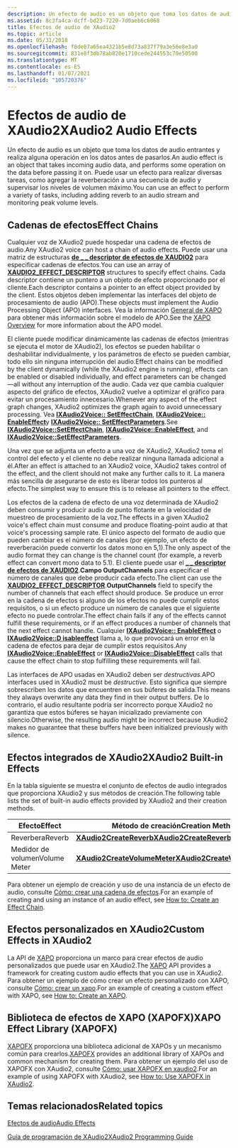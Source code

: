 ```yaml
---
description: Un efecto de audio es un objeto que toma los datos de audio entrantes y realiza alguna operación en los datos antes de pasarlos. Puede usar un efecto para realizar diversas tareas, como agregar la reverberación a una secuencia de audio y supervisar los niveles de volumen máximo.
ms.assetid: 8c3fa4ca-dcff-bd23-7220-7d0aeb6c6068
title: Efectos de audio de XAudio2
ms.topic: article
ms.date: 05/31/2018
ms.openlocfilehash: f8de87a65ea4321b5e8d73a837f79a3e56e8e3a0
ms.sourcegitcommit: 831e8f3db78ab820e1710cede244553c70e50500
ms.translationtype: MT
ms.contentlocale: es-ES
ms.lasthandoff: 01/07/2021
ms.locfileid: "105720376"
---
```

# <a name="xaudio2-audio-effects"></a><span data-ttu-id="ef86e-104">Efectos de audio de XAudio2</span><span class="sxs-lookup"><span data-stu-id="ef86e-104">XAudio2 Audio Effects</span></span>

<span data-ttu-id="ef86e-105">Un efecto de audio es un objeto que toma los datos de audio entrantes y realiza alguna operación en los datos antes de pasarlos.</span><span class="sxs-lookup"><span data-stu-id="ef86e-105">An audio effect is an object that takes incoming audio data, and performs some operation on the data before passing it on.</span></span> <span data-ttu-id="ef86e-106">Puede usar un efecto para realizar diversas tareas, como agregar la reverberación a una secuencia de audio y supervisar los niveles de volumen máximo.</span><span class="sxs-lookup"><span data-stu-id="ef86e-106">You can use an effect to perform a variety of tasks, including adding reverb to an audio stream and monitoring peak volume levels.</span></span>

## <a name="effect-chains"></a><span data-ttu-id="ef86e-107">Cadenas de efectos</span><span class="sxs-lookup"><span data-stu-id="ef86e-107">Effect Chains</span></span>

<span data-ttu-id="ef86e-108">Cualquier voz de XAudio2 puede hospedar una cadena de efectos de audio.</span><span class="sxs-lookup"><span data-stu-id="ef86e-108">Any XAudio2 voice can host a chain of audio effects.</span></span> <span data-ttu-id="ef86e-109">Puede usar una matriz de estructuras [**de \_ \_ descriptor de efectos de XAUDIO2**](/windows/desktop/api/xaudio2/ns-xaudio2-xaudio2_effect_descriptor) para especificar cadenas de efectos.</span><span class="sxs-lookup"><span data-stu-id="ef86e-109">You can use an array of [**XAUDIO2\_EFFECT\_DESCRIPTOR**](/windows/desktop/api/xaudio2/ns-xaudio2-xaudio2_effect_descriptor) structures to specify effect chains.</span></span> <span data-ttu-id="ef86e-110">Cada descriptor contiene un puntero a un objeto de efecto proporcionado por el cliente.</span><span class="sxs-lookup"><span data-stu-id="ef86e-110">Each descriptor contains a pointer to an effect object provided by the client.</span></span> <span data-ttu-id="ef86e-111">Estos objetos deben implementar las interfaces del objeto de procesamiento de audio (APO).</span><span class="sxs-lookup"><span data-stu-id="ef86e-111">These objects must implement the Audio Processing Object (APO) interfaces.</span></span> <span data-ttu-id="ef86e-112">Vea la información [General de XAPO](xapo-overview.md) para obtener más información sobre el modelo de APO.</span><span class="sxs-lookup"><span data-stu-id="ef86e-112">See the [XAPO Overview](xapo-overview.md) for more information about the APO model.</span></span>

<span data-ttu-id="ef86e-113">El cliente puede modificar dinámicamente las cadenas de efectos (mientras se ejecuta el motor de XAudio2), los efectos se pueden habilitar o deshabilitar individualmente, y los parámetros de efecto se pueden cambiar, todo ello sin ninguna interrupción del audio.</span><span class="sxs-lookup"><span data-stu-id="ef86e-113">Effect chains can be modified by the client dynamically (while the XAudio2 engine is running), effects can be enabled or disabled individually, and effect parameters can be changed—all without any interruption of the audio.</span></span> <span data-ttu-id="ef86e-114">Cada vez que cambia cualquier aspecto del gráfico de efectos, XAudio2 vuelve a optimizar el gráfico para evitar un procesamiento innecesario.</span><span class="sxs-lookup"><span data-stu-id="ef86e-114">Whenever any aspect of the effect graph changes, XAudio2 optimizes the graph again to avoid unnecessary processing.</span></span> <span data-ttu-id="ef86e-115">Vea [**IXAudio2Voice:: SetEffectChain**](/windows/win32/api/xaudio2/nf-xaudio2-ixaudio2voice-seteffectchain), [**IXAudio2Voice:: EnableEffect**](/windows/win32/api/xaudio2/nf-xaudio2-ixaudio2voice-enableeffect)y [**IXAudio2Voice:: SetEffectParameters**](/windows/win32/api/xaudio2/nf-xaudio2-ixaudio2voice-seteffectparameters).</span><span class="sxs-lookup"><span data-stu-id="ef86e-115">See [**IXAudio2Voice::SetEffectChain**](/windows/win32/api/xaudio2/nf-xaudio2-ixaudio2voice-seteffectchain), [**IXAudio2Voice::EnableEffect**](/windows/win32/api/xaudio2/nf-xaudio2-ixaudio2voice-enableeffect), and [**IXAudio2Voice::SetEffectParameters**](/windows/win32/api/xaudio2/nf-xaudio2-ixaudio2voice-seteffectparameters).</span></span>

<span data-ttu-id="ef86e-116">Una vez que se adjunta un efecto a una voz de XAudio2, XAudio2 toma el control del efecto y el cliente no debe realizar ninguna llamada adicional a él.</span><span class="sxs-lookup"><span data-stu-id="ef86e-116">After an effect is attached to an XAudio2 voice, XAudio2 takes control of the effect, and the client should not make any further calls to it.</span></span> <span data-ttu-id="ef86e-117">La manera más sencilla de asegurarse de esto es liberar todos los punteros al efecto.</span><span class="sxs-lookup"><span data-stu-id="ef86e-117">The simplest way to ensure this is to release all pointers to the effect.</span></span>

<span data-ttu-id="ef86e-118">Los efectos de la cadena de efecto de una voz determinada de XAudio2 deben consumir y producir audio de punto flotante en la velocidad de muestreo de procesamiento de la voz.</span><span class="sxs-lookup"><span data-stu-id="ef86e-118">The effects in a given XAudio2 voice's effect chain must consume and produce floating-point audio at that voice's processing sample rate.</span></span> <span data-ttu-id="ef86e-119">El único aspecto del formato de audio que pueden cambiar es el número de canales (por ejemplo, un efecto de reverberación puede convertir los datos mono en 5,1).</span><span class="sxs-lookup"><span data-stu-id="ef86e-119">The only aspect of the audio format they can change is the channel count (for example, a reverb effect can convert mono data to 5.1).</span></span> <span data-ttu-id="ef86e-120">El cliente puede usar el [**\_ \_ descriptor de efectos de XAUDIO2**](/windows/desktop/api/xaudio2/ns-xaudio2-xaudio2_effect_descriptor).**Campo OutputChannels** para especificar el número de canales que debe producir cada efecto.</span><span class="sxs-lookup"><span data-stu-id="ef86e-120">The client can use the [**XAUDIO2\_EFFECT\_DESCRIPTOR**](/windows/desktop/api/xaudio2/ns-xaudio2-xaudio2_effect_descriptor).**OutputChannels** field to specify the number of channels that each effect should produce.</span></span> <span data-ttu-id="ef86e-121">Se produce un error en la cadena de efectos si alguno de los efectos no puede cumplir estos requisitos, o si un efecto produce un número de canales que el siguiente efecto no puede controlar.</span><span class="sxs-lookup"><span data-stu-id="ef86e-121">The effect chain fails if any of the effects cannot fulfill these requirements, or if an effect produces a number of channels that the next effect cannot handle.</span></span> <span data-ttu-id="ef86e-122">Cualquier [**IXAudio2Voice:: EnableEffect**](/windows/win32/api/xaudio2/nf-xaudio2-ixaudio2voice-enableeffect) o [**IXAudio2Voice::D isableeffect**](/windows/win32/api/xaudio2/nf-xaudio2-ixaudio2voice-disableeffect) llama a, lo que provocará un error en la cadena de efectos para dejar de cumplir estos requisitos.</span><span class="sxs-lookup"><span data-stu-id="ef86e-122">Any [**IXAudio2Voice::EnableEffect**](/windows/win32/api/xaudio2/nf-xaudio2-ixaudio2voice-enableeffect) or [**IXAudio2Voice::DisableEffect**](/windows/win32/api/xaudio2/nf-xaudio2-ixaudio2voice-disableeffect) calls that cause the effect chain to stop fulfilling these requirements will fail.</span></span>

<span data-ttu-id="ef86e-123">Las interfaces de APO usadas en XAudio2 deben ser *destructivas*.</span><span class="sxs-lookup"><span data-stu-id="ef86e-123">APO interfaces used in XAudio2 must be *destructive*.</span></span> <span data-ttu-id="ef86e-124">Esto significa que siempre sobrescriben los datos que encuentren en sus búferes de salida.</span><span class="sxs-lookup"><span data-stu-id="ef86e-124">This means they always overwrite any data they find in their output buffers.</span></span> <span data-ttu-id="ef86e-125">De lo contrario, el audio resultante podría ser incorrecto porque XAudio2 no garantiza que estos búferes se hayan inicializado previamente con silencio.</span><span class="sxs-lookup"><span data-stu-id="ef86e-125">Otherwise, the resulting audio might be incorrect because XAudio2 makes no guarantee that these buffers have been initialized previously with silence.</span></span>

## <a name="xaudio2-built-in-effects"></a><span data-ttu-id="ef86e-126">Efectos integrados de XAudio2</span><span class="sxs-lookup"><span data-stu-id="ef86e-126">XAudio2 Built-in Effects</span></span>

<span data-ttu-id="ef86e-127">En la tabla siguiente se muestra el conjunto de efectos de audio integrados que proporciona XAudio2 y sus métodos de creación.</span><span class="sxs-lookup"><span data-stu-id="ef86e-127">The following table lists the set of built-in audio effects provided by XAudio2 and their creation methods.</span></span> 

| <span data-ttu-id="ef86e-128">Efecto</span><span class="sxs-lookup"><span data-stu-id="ef86e-128">Effect</span></span>       | <span data-ttu-id="ef86e-129">Método de creación</span><span class="sxs-lookup"><span data-stu-id="ef86e-129">Creation Method</span></span>                                              |
|--------------|--------------------------------------------------------------|
| <span data-ttu-id="ef86e-130">Reverbera</span><span class="sxs-lookup"><span data-stu-id="ef86e-130">Reverb</span></span>       | [<span data-ttu-id="ef86e-131">**XAudio2CreateReverb**</span><span class="sxs-lookup"><span data-stu-id="ef86e-131">**XAudio2CreateReverb**</span></span>](/windows/desktop/api/xaudio2fx/nf-xaudio2fx-xaudio2createreverb)           |
| <span data-ttu-id="ef86e-132">Medidor de volumen</span><span class="sxs-lookup"><span data-stu-id="ef86e-132">Volume Meter</span></span> | [<span data-ttu-id="ef86e-133">**XAudio2CreateVolumeMeter**</span><span class="sxs-lookup"><span data-stu-id="ef86e-133">**XAudio2CreateVolumeMeter**</span></span>](/windows/desktop/api/xaudio2fx/nf-xaudio2fx-xaudio2createvolumemeter) |



 

<span data-ttu-id="ef86e-134">Para obtener un ejemplo de creación y uso de una instancia de un efecto de audio, consulte [Cómo: crear una cadena de efectos](how-to--create-an-effect-chain.md).</span><span class="sxs-lookup"><span data-stu-id="ef86e-134">For an example of creating and using an instance of an audio effect, see [How to: Create an Effect Chain](how-to--create-an-effect-chain.md).</span></span>

## <a name="custom-effects-in-xaudio2"></a><span data-ttu-id="ef86e-135">Efectos personalizados en XAudio2</span><span class="sxs-lookup"><span data-stu-id="ef86e-135">Custom Effects in XAudio2</span></span>

<span data-ttu-id="ef86e-136">La API de [XAPO](xapo-overview.md) proporciona un marco para crear efectos de audio personalizados que puede usar en XAudio2.</span><span class="sxs-lookup"><span data-stu-id="ef86e-136">The [XAPO](xapo-overview.md) API provides a framework for creating custom audio effects that you can use in XAudio2.</span></span> <span data-ttu-id="ef86e-137">Para obtener un ejemplo de cómo crear un efecto personalizado con XAPO, consulte [Cómo: crear un xapo](how-to--create-an-xapo.md).</span><span class="sxs-lookup"><span data-stu-id="ef86e-137">For an example of creating a custom effect with XAPO, see [How to: Create an XAPO](how-to--create-an-xapo.md).</span></span>

## <a name="xapo-effect-library-xapofx"></a><span data-ttu-id="ef86e-138">Biblioteca de efectos de XAPO (XAPOFX)</span><span class="sxs-lookup"><span data-stu-id="ef86e-138">XAPO Effect Library (XAPOFX)</span></span>

<span data-ttu-id="ef86e-139">[XAPOFX](xapofx-overview.md) proporciona una biblioteca adicional de XAPOs y un mecanismo común para crearlos.</span><span class="sxs-lookup"><span data-stu-id="ef86e-139">[XAPOFX](xapofx-overview.md) provides an additional library of XAPOs and common mechanism for creating them.</span></span> <span data-ttu-id="ef86e-140">Para obtener un ejemplo del uso de XAPOFX con XAudio2, consulte [Cómo: usar XAPOFX en xaudio2](how-to--use-xapofx-in-xaudio2.md).</span><span class="sxs-lookup"><span data-stu-id="ef86e-140">For an example of using XAPOFX with XAudio2, see [How to: Use XAPOFX in XAudio2](how-to--use-xapofx-in-xaudio2.md).</span></span>

## <a name="related-topics"></a><span data-ttu-id="ef86e-141">Temas relacionados</span><span class="sxs-lookup"><span data-stu-id="ef86e-141">Related topics</span></span>

<dl> <dt>

[<span data-ttu-id="ef86e-142">Efectos de audio</span><span class="sxs-lookup"><span data-stu-id="ef86e-142">Audio Effects</span></span>](audio-effects.md)
</dt> <dt>

[<span data-ttu-id="ef86e-143">Guía de programación de XAudio2</span><span class="sxs-lookup"><span data-stu-id="ef86e-143">XAudio2 Programming Guide</span></span>](programming-guide.md)
</dt> </dl>

 

 
